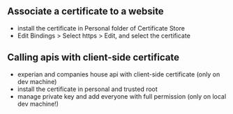 ## Associate a certificate to a website

* install the certificate in Personal folder of Certificate Store
* Edit Bindings > Select https > Edit, and select the certificate

## Calling apis with client-side certificate

* experian and companies house api with client-side certificate (only on dev machine)
* install the certificate in personal and trusted root
* manage private key and add everyone with full permission (only on local dev machine!)
